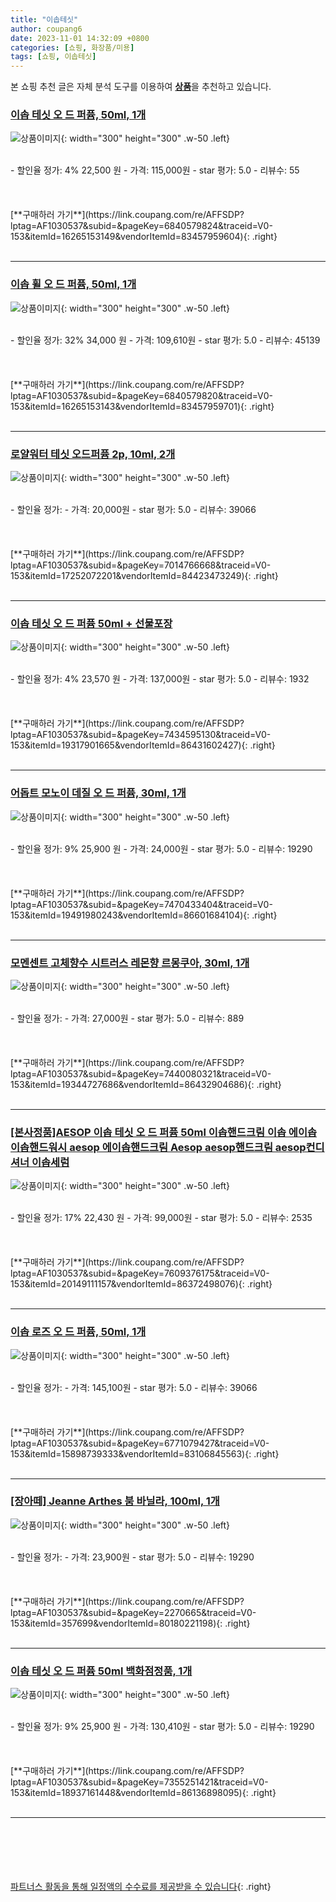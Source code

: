 ```yaml
---
title: "이솝테싯"
author: coupang6
date: 2023-11-01 14:32:09 +0800
categories: [쇼핑, 화장품/미용]
tags: [쇼핑, 이솝테싯]
---
```


본 쇼핑 추천 글은 자체 분석 도구를 이용하여 [**상품**](https://link.coupang.com/a/bao1ui)을 추천하고 있습니다.

### [이솝 테싯 오 드 퍼퓸, 50ml, 1개](https://link.coupang.com/re/AFFSDP?lptag=AF1030537&subid=&pageKey=6840579824&traceid=V0-153&itemId=16265153149&vendorItemId=83457959604)

![상품이미지](https://thumbnail10.coupangcdn.com/thumbnails/remote/230x230ex/image/vendor_inventory/14c9/adbb5a047e29c91c6d602334391b2dbc16462cf1d3422ee22c178b35a246.jpg){: width="300" height="300" .w-50 .left}


<br>
- 할인율 정가: 4%  22,500   원
- 가격: 115,000원
- star 평가: 5.0
- 리뷰수: 55
<br>
<br>
<br>
<br>
[**구매하러 가기**](https://link.coupang.com/re/AFFSDP?lptag=AF1030537&subid=&pageKey=6840579824&traceid=V0-153&itemId=16265153149&vendorItemId=83457959604){: .right}
<br>
<br>

---

### [이솝 휠 오 드 퍼퓸, 50ml, 1개](https://link.coupang.com/re/AFFSDP?lptag=AF1030537&subid=&pageKey=6840579820&traceid=V0-153&itemId=16265153143&vendorItemId=83457959701)

![상품이미지](https://thumbnail8.coupangcdn.com/thumbnails/remote/230x230ex/image/vendor_inventory/c130/d2c5bdc7d51388b07b848af5a644f29b172158511ea67441167c3fbcb7c9.jpg){: width="300" height="300" .w-50 .left}


<br>
- 할인율 정가: 32%  34,000   원
- 가격: 109,610원
- star 평가: 5.0
- 리뷰수: 45139
<br>
<br>
<br>
<br>
[**구매하러 가기**](https://link.coupang.com/re/AFFSDP?lptag=AF1030537&subid=&pageKey=6840579820&traceid=V0-153&itemId=16265153143&vendorItemId=83457959701){: .right}
<br>
<br>

---

### [로얄워터 테싯 오드퍼퓸 2p, 10ml, 2개](https://link.coupang.com/re/AFFSDP?lptag=AF1030537&subid=&pageKey=7014766668&traceid=V0-153&itemId=17252072201&vendorItemId=84423473249)

![상품이미지](https://thumbnail9.coupangcdn.com/thumbnails/remote/230x230ex/image/retail/images/7303221514766000-682c4a20-4657-4584-a861-cc9002ee29dc.jpg){: width="300" height="300" .w-50 .left}


<br>
- 할인율 정가: 
- 가격: 20,000원
- star 평가: 5.0
- 리뷰수: 39066
<br>
<br>
<br>
<br>
[**구매하러 가기**](https://link.coupang.com/re/AFFSDP?lptag=AF1030537&subid=&pageKey=7014766668&traceid=V0-153&itemId=17252072201&vendorItemId=84423473249){: .right}
<br>
<br>

---

### [이솝 테싯 오 드 퍼퓸 50ml + 선물포장](https://link.coupang.com/re/AFFSDP?lptag=AF1030537&subid=&pageKey=7434595130&traceid=V0-153&itemId=19317901665&vendorItemId=86431602427)

![상품이미지](https://thumbnail7.coupangcdn.com/thumbnails/remote/230x230ex/image/vendor_inventory/b686/b994744707d8c7af81c9b413b4d1f09bb906f3d97924a25d58ce54ee96c1.png){: width="300" height="300" .w-50 .left}


<br>
- 할인율 정가: 4%  23,570   원
- 가격: 137,000원
- star 평가: 5.0
- 리뷰수: 1932
<br>
<br>
<br>
<br>
[**구매하러 가기**](https://link.coupang.com/re/AFFSDP?lptag=AF1030537&subid=&pageKey=7434595130&traceid=V0-153&itemId=19317901665&vendorItemId=86431602427){: .right}
<br>
<br>

---

### [어돕트 모노이 데질 오 드 퍼퓸, 30ml, 1개](https://link.coupang.com/re/AFFSDP?lptag=AF1030537&subid=&pageKey=7470433404&traceid=V0-153&itemId=19491980243&vendorItemId=86601684104)

![상품이미지](https://thumbnail8.coupangcdn.com/thumbnails/remote/230x230ex/image/retail/images/2023/07/17/10/8/a87fda8c-1ce2-45e7-95c4-891a554df9b8.jpg){: width="300" height="300" .w-50 .left}


<br>
- 할인율 정가: 9%  25,900   원
- 가격: 24,000원
- star 평가: 5.0
- 리뷰수: 19290
<br>
<br>
<br>
<br>
[**구매하러 가기**](https://link.coupang.com/re/AFFSDP?lptag=AF1030537&subid=&pageKey=7470433404&traceid=V0-153&itemId=19491980243&vendorItemId=86601684104){: .right}
<br>
<br>

---

### [모멘센트 고체향수 시트러스 레몬향 르몽쿠아, 30ml, 1개](https://link.coupang.com/re/AFFSDP?lptag=AF1030537&subid=&pageKey=7440080321&traceid=V0-153&itemId=19344727686&vendorItemId=86432904686)

![상품이미지](https://thumbnail9.coupangcdn.com/thumbnails/remote/230x230ex/image/retail/images/2023/06/30/15/9/ff55d84f-85aa-4c92-b019-0329c9f4300e.jpg){: width="300" height="300" .w-50 .left}


<br>
- 할인율 정가: 
- 가격: 27,000원
- star 평가: 5.0
- 리뷰수: 889
<br>
<br>
<br>
<br>
[**구매하러 가기**](https://link.coupang.com/re/AFFSDP?lptag=AF1030537&subid=&pageKey=7440080321&traceid=V0-153&itemId=19344727686&vendorItemId=86432904686){: .right}
<br>
<br>

---

### [[본사정품]AESOP 이솝 테싯 오 드 퍼퓸 50ml 이솝핸드크림 이솝 에이솝 이솝핸드워시 aesop 에이솝핸드크림 Aesop aesop핸드크림 aesop컨디셔너 이솝세럼](https://link.coupang.com/re/AFFSDP?lptag=AF1030537&subid=&pageKey=7609376175&traceid=V0-153&itemId=20149111157&vendorItemId=86372498076)

![상품이미지](https://thumbnail6.coupangcdn.com/thumbnails/remote/230x230ex/image/vendor_inventory/4c81/bc2e00d3e04b93d65a7fc616d8a33673264f23c4f8dd9db9ed2d00f7d640.png){: width="300" height="300" .w-50 .left}


<br>
- 할인율 정가: 17%  22,430   원
- 가격: 99,000원
- star 평가: 5.0
- 리뷰수: 2535
<br>
<br>
<br>
<br>
[**구매하러 가기**](https://link.coupang.com/re/AFFSDP?lptag=AF1030537&subid=&pageKey=7609376175&traceid=V0-153&itemId=20149111157&vendorItemId=86372498076){: .right}
<br>
<br>

---

### [이솝 로즈 오 드 퍼퓸, 50ml, 1개](https://link.coupang.com/re/AFFSDP?lptag=AF1030537&subid=&pageKey=6771079427&traceid=V0-153&itemId=15898739333&vendorItemId=83106845563)

![상품이미지](https://thumbnail7.coupangcdn.com/thumbnails/remote/230x230ex/image/vendor_inventory/faa5/3daf079424a5fb1efb343c349cafb9e27587bc249e37ae57035679a8ffa3.JPG){: width="300" height="300" .w-50 .left}


<br>
- 할인율 정가: 
- 가격: 145,100원
- star 평가: 5.0
- 리뷰수: 39066
<br>
<br>
<br>
<br>
[**구매하러 가기**](https://link.coupang.com/re/AFFSDP?lptag=AF1030537&subid=&pageKey=6771079427&traceid=V0-153&itemId=15898739333&vendorItemId=83106845563){: .right}
<br>
<br>

---

### [[장아떼] Jeanne Arthes 붐 바닐라, 100ml, 1개](https://link.coupang.com/re/AFFSDP?lptag=AF1030537&subid=&pageKey=2270665&traceid=V0-153&itemId=357699&vendorItemId=80180221198)

![상품이미지](https://thumbnail7.coupangcdn.com/thumbnails/remote/230x230ex/image/vendor_inventory/711a/53b5d8f600a5cb6d9321dc36aec736476862236823758751072377646220.jpg){: width="300" height="300" .w-50 .left}


<br>
- 할인율 정가: 
- 가격: 23,900원
- star 평가: 5.0
- 리뷰수: 19290
<br>
<br>
<br>
<br>
[**구매하러 가기**](https://link.coupang.com/re/AFFSDP?lptag=AF1030537&subid=&pageKey=2270665&traceid=V0-153&itemId=357699&vendorItemId=80180221198){: .right}
<br>
<br>

---

### [이솝 테싯 오 드 퍼퓸 50ml 백화점정품, 1개](https://link.coupang.com/re/AFFSDP?lptag=AF1030537&subid=&pageKey=7355251421&traceid=V0-153&itemId=18937161448&vendorItemId=86136898095)

![상품이미지](https://thumbnail10.coupangcdn.com/thumbnails/remote/230x230ex/image/vendor_inventory/11ee/dd805df3e03814cebe9386277e4c328e00478c2b162927645cfb34a325d7.jpg){: width="300" height="300" .w-50 .left}


<br>
- 할인율 정가: 9%  25,900   원
- 가격: 130,410원
- star 평가: 5.0
- 리뷰수: 19290
<br>
<br>
<br>
<br>
[**구매하러 가기**](https://link.coupang.com/re/AFFSDP?lptag=AF1030537&subid=&pageKey=7355251421&traceid=V0-153&itemId=18937161448&vendorItemId=86136898095){: .right}
<br>
<br>

---
<br><br><br><br><br> [파트너스 활동을 통해 일정액의 수수료를 제공받을 수 있습니다](https://link.coupang.com/a/bao1ui){: .right}